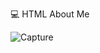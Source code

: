 💻 HTML About Me

![Capture](https://user-images.githubusercontent.com/124489810/216808890-080858e4-bb6d-460a-bf9c-ac3aa4315c0a.PNG)

